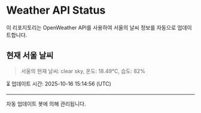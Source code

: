 
# Weather API Status

이 리포지토리는 OpenWeather API를 사용하여 서울의 날씨 정보를 자동으로 업데이트합니다.

## 현재 서울 날씨
> 서울의 현재 날씨: clear sky, 온도: 18.49°C, 습도: 82%

⏳ 업데이트 시간: 2025-10-16 15:14:56 (UTC)

---
자동 업데이트 봇에 의해 관리됩니다.
